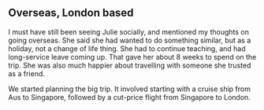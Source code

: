 ## Overseas, London based
I must have still been seeing Julie socially, and mentioned my thoughts on going overseas. She said she had wanted to do something similar, but as a holiday, not a change of life thing. She had to continue teaching, and had long-service leave coming up. That gave her about 8 weeks to spend on the trip. She was also much happier about travelling with someone she trusted as a friend. 

We started planning the big trip. It involved starting with a cruise ship from Aus to Singapore, followed by a cut-price flight from Singapore to London.

